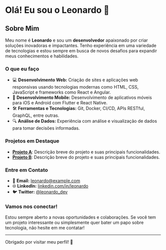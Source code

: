 # Olá! Eu sou o Leonardo 👋

## Sobre Mim

Meu nome é **Leonardo** e sou um **desenvolvedor** apaixonado por criar soluções inovadoras e impactantes. Tenho experiência em uma variedade de tecnologias e estou sempre em busca de novos desafios para expandir meus conhecimentos e habilidades.

### O que eu faço

- 💻 **Desenvolvimento Web:** Criação de sites e aplicações web responsivas usando tecnologias modernas como HTML, CSS, JavaScript e frameworks como React e Angular.
- 📱 **Desenvolvimento Mobile:** Desenvolvimento de aplicativos móveis para iOS e Android com Flutter e React Native.
- 🛠️ **Ferramentas e Tecnologias:** Git, Docker, CI/CD, APIs RESTful, GraphQL, entre outras.
- 🔍 **Análise de Dados:** Experiência com análise e visualização de dados para tomar decisões informadas.

### Projetos em Destaque

- **[Projeto A](https://github.com/seu-usuario/projeto-a)**: Descrição breve do projeto e suas principais funcionalidades.
- **[Projeto B](https://github.com/seu-usuario/projeto-b)**: Descrição breve do projeto e suas principais funcionalidades.

### Entre em Contato

- 📧 **Email:** leonardo@example.com
- 🌐 **LinkedIn:** [linkedin.com/in/leonardo](https://www.linkedin.com/in/leonardo)
- 🐦 **Twitter:** [@leonardo_dev](https://twitter.com/leonardo_dev)

### Vamos nos conectar!

Estou sempre aberto a novas oportunidades e colaborações. Se você tem um projeto interessante ou simplesmente quer bater um papo sobre tecnologia, não hesite em me contatar!

---

Obrigado por visitar meu perfil! 🚀

